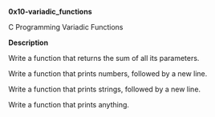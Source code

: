 **0x10-variadic_functions**

C Programming Variadic Functions

**Description**

Write a function that returns the sum of all its parameters.

Write a function that prints numbers, followed by a new line.

Write a function that prints strings, followed by a new line.

Write a function that prints anything.
